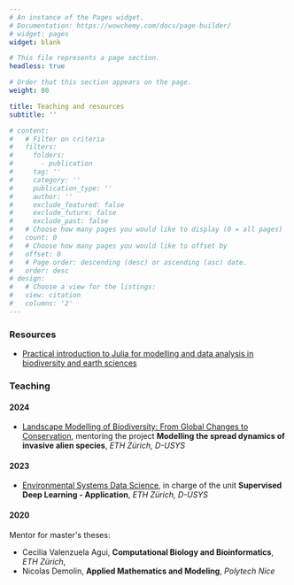 ```yaml
---
# An instance of the Pages widget.
# Documentation: https://wowchemy.com/docs/page-builder/
# widget: pages
widget: blank

# This file represents a page section.
headless: true

# Order that this section appears on the page.
weight: 80

title: Teaching and resources
subtitle: ''

# content:
#   # Filter on criteria
#   filters:
#     folders:
#       - publication
#     tag: ''
#     category: ''
#     publication_type: ''
#     author: ''
#     exclude_featured: false
#     exclude_future: false
#     exclude_past: false
#   # Choose how many pages you would like to display (0 = all pages)
#   count: 0
#   # Choose how many pages you would like to offset by
#   offset: 0
#   # Page order: descending (desc) or ascending (asc) date.
#   order: desc
# design:
#   # Choose a view for the listings:
#   view: citation
#   columns: '2'
---
```

### Resources
- [Practical introduction to Julia for modelling and data analysis in biodiversity and earth sciences](https://github.com/vboussange/WSLJuliaWorkshop2023)

### Teaching
#### 2024
- [Landscape Modelling of Biodiversity: From Global Changes to Conservation](https://ele.ethz.ch/education/landscape_modelling.html), mentoring the project **Modelling the spread dynamics of invasive alien species**, *ETH Zürich, D-USYS*

#### 2023
- [Environmental Systems Data Science](https://ele.ethz.ch/education/environmental_systems_data_science.html), in charge of the unit **Supervised Deep Learning - Application**, *ETH Zürich, D-USYS*

#### 2020
Mentor for master's theses:
- Cecilia Valenzuela Agui, **Computational Biology and Bioinformatics**, *ETH Zürich*,
- Nicolas Demolin, **Applied Mathematics and Modeling**, *Polytech Nice*

